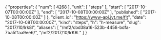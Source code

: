 {
  "properties": {
    "num": [
      4268
    ],
    "unit": [
      "steps"
    ],
    "start": [
      "2017-10-07T00:00:00Z"
    ],
    "end": [
      "2017-10-08T00:00:00Z"
    ],
    "published": [
      "2017-10-08T00:00:00Z"
    ]
  },
  "client_id": "https://www-api.jvt.me/fit",
  "date": "2017-10-08T00:00:00Z",
  "kind": "steps",
  "h": "h-measure",
  "slug": "2017/10/lrk8l",
  "aliases": [
    "/mf2/cbd38a16-523b-4458-bdfa-7ba5f1aa9ee6/",
    "/mf2/2017/10/lrK8L"
  ]
}
